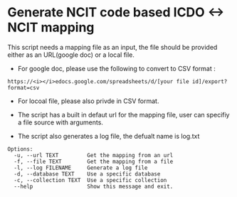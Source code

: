 # Generate NCIT code based ICDO <-> NCIT mapping

This script needs a mapping file as an input, the file should be provided either as an URL(google doc) or a local file.

* For google doc, please use the following to convert to CSV format : 

`https://<i></i>edocs.google.com/spreadsheets/d/[your file id]/export?format=csv`

* For locoal file, please also privde in CSV format.

* The script has a built in defaut url for the mapping file, user can specifiy a file source with arguments.

* The script also generates a log file, the defualt name is log.txt

```
Options:
  -u, --url TEXT         Get the mapping from an url
  -f, --file TEXT        Get the mapping from a file
  -l, --log FILENAME     Generate a log file
  -d, --database TEXT    Use a specific database
  -c, --collection TEXT  Use a specific collection
  --help                 Show this message and exit.
  ```
